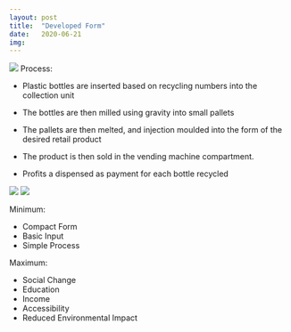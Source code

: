 ```yaml
---
layout: post
title:  "Developed Form"
date:   2020-06-21
img:
---
```


<img src="{{site.baseurl}}/assets/img/DesignImages/sections.jpg">   
Process:  

* Plastic bottles are inserted based on recycling numbers into the collection unit

* The bottles are then milled using gravity into small pallets

* The pallets are then melted, and injection moulded into the form of the desired retail product

* The product is then sold in the vending machine compartment.

* Profits a dispensed as payment for each bottle recycled

<img src="{{site.baseurl}}/assets/img/DesignImages/incontext.jpg">  
<img src="{{site.baseurl}}/assets/img/DesignImages/details.jpg">  

Minimum:   
* Compact Form
* Basic Input
* Simple Process


Maximum:  
* Social Change
* Education
* Income
* Accessibility
* Reduced Environmental Impact
